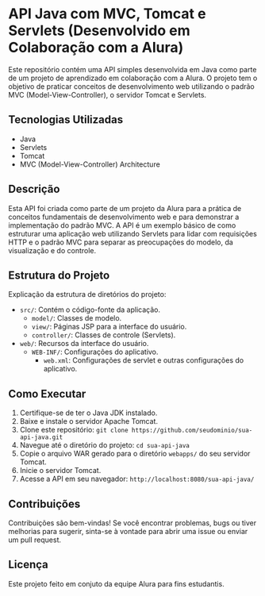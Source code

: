 # API Java com MVC, Tomcat e Servlets (Desenvolvido em Colaboração com a Alura)

Este repositório contém uma API simples desenvolvida em Java como parte de um projeto de aprendizado em colaboração com a Alura. O projeto tem o objetivo de praticar conceitos de desenvolvimento web utilizando o padrão MVC (Model-View-Controller), o servidor Tomcat e Servlets.

## Tecnologias Utilizadas

- Java
- Servlets
- Tomcat
- MVC (Model-View-Controller) Architecture

## Descrição

Esta API foi criada como parte de um projeto da Alura para a prática de conceitos fundamentais de desenvolvimento web e para demonstrar a implementação do padrão MVC. A API é um exemplo básico de como estruturar uma aplicação web utilizando Servlets para lidar com requisições HTTP e o padrão MVC para separar as preocupações do modelo, da visualização e do controle.

## Estrutura do Projeto

Explicação da estrutura de diretórios do projeto:

- `src/`: Contém o código-fonte da aplicação.
  - `model/`: Classes de modelo.
  - `view/`: Páginas JSP para a interface do usuário.
  - `controller/`: Classes de controle (Servlets).
- `web/`: Recursos da interface do usuário.
  - `WEB-INF/`: Configurações do aplicativo.
    - `web.xml`: Configurações de servlet e outras configurações do aplicativo.

## Como Executar

1. Certifique-se de ter o Java JDK instalado.
2. Baixe e instale o servidor Apache Tomcat.
3. Clone este repositório: `git clone https://github.com/seudominio/sua-api-java.git`
4. Navegue até o diretório do projeto: `cd sua-api-java`
5. Copie o arquivo WAR gerado para o diretório `webapps/` do seu servidor Tomcat.
6. Inicie o servidor Tomcat.
7. Acesse a API em seu navegador: `http://localhost:8080/sua-api-java/`

## Contribuições

Contribuições são bem-vindas! Se você encontrar problemas, bugs ou tiver melhorias para sugerir, sinta-se à vontade para abrir uma issue ou enviar um pull request.

## Licença

Este projeto feito em conjuto da equipe Alura para fins estudantis.

